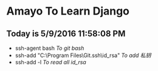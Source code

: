 # Amayo To Learn Django #
## Today is 5/9/2016 11:58:08 PM  ##
- ssh-agent bash 
*To git bash*
- ssh-add "C:\Program Files\Git\.ssh\id_rsa"
*To add 私钥*
- ssh-add -l
*To read all id_rsa*